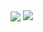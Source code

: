 <span>
  <img align="center" src="https://github-readme-stats.vercel.app/api/top-langs/?username=yjhtry&theme=onedark&hide=html,css" />
</span>
<span>
  <img align="top" src="https://github-readme-stats.vercel.app/api?username=yjhtry&show_icons=true&theme=onedark" />
</span>
